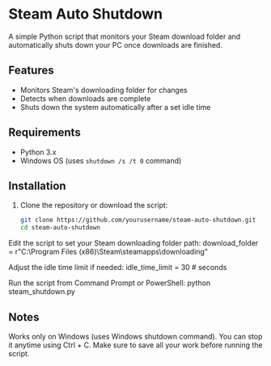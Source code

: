 # Steam Auto Shutdown

A simple Python script that monitors your Steam download folder and automatically shuts down your PC once downloads are finished.

## Features
- Monitors Steam's downloading folder for changes  
- Detects when downloads are complete  
- Shuts down the system automatically after a set idle time  

## Requirements
- Python 3.x  
- Windows OS (uses `shutdown /s /t 0` command)  

## Installation
1. Clone the repository or download the script:
   ```bash
   git clone https://github.com/yourusername/steam-auto-shutdown.git
   cd steam-auto-shutdown


Edit the script to set your Steam downloading folder path:
download_folder = r"C:\Program Files (x86)\Steam\steamapps\downloading"

Adjust the idle time limit if needed:
idle_time_limit = 30  # seconds

Run the script from Command Prompt or PowerShell:
python steam_shutdown.py


## Notes
Works only on Windows (uses Windows shutdown command).
You can stop it anytime using Ctrl + C.
Make sure to save all your work before running the script.
